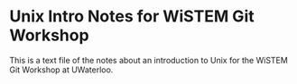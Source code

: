 # Unix Intro Notes for WiSTEM Git Workshop

This is a text file of the notes about an introduction to Unix for the WiSTEM Git Workshop at UWaterloo.
